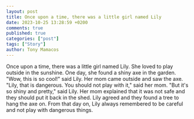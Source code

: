 ```yaml
---
layout: post
title: Once upon a time, there was a little girl named Lily
date: 2023-10-25 13:28:59 +0200
comments: true
published: true
categories: ["post"]
tags: ["Story"]
author: Tony Mamacos
---
```

Once upon a time, there was a little girl named Lily. She loved to play outside in the sunshine. One day, she found a shiny axe in the garden. 
"Wow, this is so cool!" said Lily.
Her mom came outside and saw the axe. "Lily, that is dangerous. You should not play with it," said her mom.
"But it's so shiny and pretty," said Lily.
Her mom explained that it was not safe and they should put it back in the shed. Lily agreed and they found a tree to hang the axe on. 
From that day on, Lily always remembered to be careful and not play with dangerous things.

